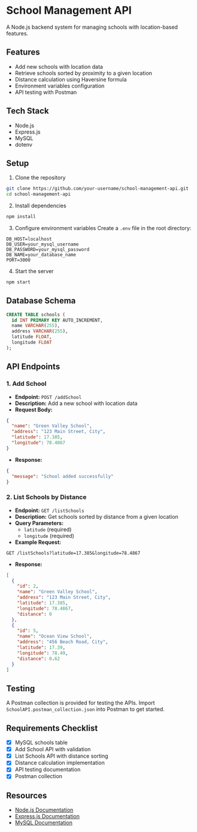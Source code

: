 # School Management API

A Node.js backend system for managing schools with location-based features.

## Features

- Add new schools with location data
- Retrieve schools sorted by proximity to a given location
- Distance calculation using Haversine formula
- Environment variables configuration
- API testing with Postman

## Tech Stack

- Node.js
- Express.js
- MySQL
- dotenv

## Setup

1. Clone the repository
```bash
git clone https://github.com/your-username/school-management-api.git
cd school-management-api
```

2. Install dependencies
```bash
npm install
```

3. Configure environment variables
Create a `.env` file in the root directory:
```env
DB_HOST=localhost
DB_USER=your_mysql_username
DB_PASSWORD=your_mysql_password
DB_NAME=your_database_name
PORT=3000
```

4. Start the server
```bash
npm start
```

## Database Schema

```sql
CREATE TABLE schools (
  id INT PRIMARY KEY AUTO_INCREMENT,
  name VARCHAR(255),
  address VARCHAR(255),
  latitude FLOAT,
  longitude FLOAT
);
```

## API Endpoints

### 1. Add School
- **Endpoint:** `POST /addSchool`
- **Description:** Add a new school with location data
- **Request Body:**
```json
{
  "name": "Green Valley School",
  "address": "123 Main Street, City",
  "latitude": 17.385,
  "longitude": 78.4867
}
```
- **Response:**
```json
{
  "message": "School added successfully"
}
```

### 2. List Schools by Distance
- **Endpoint:** `GET /listSchools`
- **Description:** Get schools sorted by distance from a given location
- **Query Parameters:**
  - `latitude` (required)
  - `longitude` (required)
- **Example Request:**
```
GET /listSchools?latitude=17.385&longitude=78.4867
```
- **Response:**
```json
[
  {
    "id": 2,
    "name": "Green Valley School",
    "address": "123 Main Street, City",
    "latitude": 17.385,
    "longitude": 78.4867,
    "distance": 0
  },
  {
    "id": 5,
    "name": "Ocean View School",
    "address": "456 Beach Road, City",
    "latitude": 17.39,
    "longitude": 78.49,
    "distance": 0.62
  }
]
```

## Testing

A Postman collection is provided for testing the APIs. Import `SchoolAPI.postman_collection.json` into Postman to get started.

## Requirements Checklist

- [x] MySQL schools table
- [x] Add School API with validation
- [x] List Schools API with distance sorting
- [x] Distance calculation implementation
- [x] API testing documentation
- [x] Postman collection

## Resources

- [Node.js Documentation](https://nodejs.org/docs)
- [Express.js Documentation](https://expressjs.com/)
- [MySQL Documentation](https://dev.mysql.com/doc/)